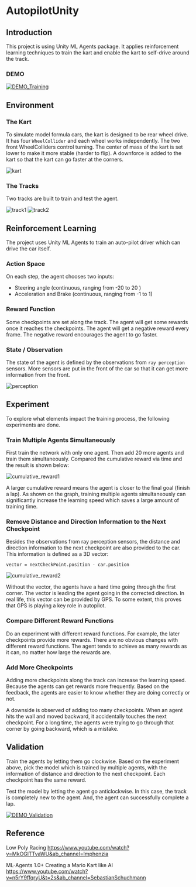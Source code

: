 # AutopilotUnity
## Introduction
This project is using Unity ML Agents package. It applies reinforcement learning techniques to train the kart and enable the kart to self-drive around the track.

### DEMO
[![DEMO_Training](https://github.com/RaytorHu/AutopilotUnity/blob/master/images/DEMO_Training.png)](https://youtu.be/QRNAbKOJYkk)

## Environment
### The Kart
To simulate model formula cars, the kart is designed to be rear wheel drive. It has four `WheelCollider` and each wheel works independently. The two front WheelColliders control turning. The center of mass of the kart is set lower to make it more stable (harder to flip). A downforce is added to the kart so that the kart can go faster at the corners.

![kart](https://github.com/RaytorHu/AutopilotUnity/blob/master/images/kart.png)

### The Tracks
Two tracks are built to train and test the agent.

![track1](https://github.com/RaytorHu/AutopilotUnity/blob/master/images/track1.png)
![track2](https://github.com/RaytorHu/AutopilotUnity/blob/master/images/track2.png)

## Reinforcement Learning
The project uses Unity ML Agents to train an auto-pilot driver which can drive the car itself. 

### Action Space
On each step, the agent chooses two inputs:
* Steering angle (continuous, ranging from -20 to 20 )
* Acceleration and Brake (continuous, ranging from -1 to 1)

### Reward Function
Some checkpoints are set along the track. The agent will get some rewards once it reaches the checkpoints. The agent will get a negative reward every frame. The negative reward encourages the agent to go faster.

### State / Observation
The state of the agent is defined by the observations from `ray perception` sensors. More sensors are put in the front of the car so that it can get more information from the front.

![perception](https://github.com/RaytorHu/AutopilotUnity/blob/master/images/perception.png)

## Experiment
To explore what elements impact the training process, the following experiments are done.

### Train Multiple Agents Simultaneously
First train the network with only one agent. Then add 20 more agents and train them simultaneously. Compared the cumulative reward via time and the result is shown below:

![cumulative_reward1](https://github.com/RaytorHu/AutopilotUnity/blob/master/images/cumulative_reward1.png)

A larger cumulative reward means the agent is closer to the final goal (finish a lap). As shown on the graph, training multiple agents simultaneously can significantly increase the learning speed which saves a large amount of training time.

### Remove Distance and Direction Information to the Next Checkpoint
Besides the observations from ray perception sensors, the distance and direction information to the next checkpoint are also provided to the car. This information is defined as a 3D vector:

`vector = nextCheckPoint.position - car.position`

![cumulative_reward2](https://github.com/RaytorHu/AutopilotUnity/blob/master/images/cumulative_reward2.png)

Without the vector, the agents have a hard time going through the first corner. The vector is leading the agent going in the corrected direction. In real life, this vector can be provided by GPS. To some extent, this proves that GPS is playing a key role in autopilot.

### Compare Different Reward Functions
Do an experiment with different reward functions. For example, the later checkpoints provide more rewards. There are no obvious changes with different reward functions. The agent tends to achieve as many rewards as it can, no matter how large the rewards are.

### Add More Checkpoints
Adding more checkpoints along the track can increase the learning speed. Because the agents can get rewards more frequently. Based on the feedback, the agents are easier to know whether they are doing correctly or not.

A downside is observed of adding too many checkpoints. When an agent hits the wall and moved backward, it accidentally touches the next checkpoint. For a long time, the agents were trying to go through that corner by going backward, which is a mistake.

## Validation
Train the agents by letting them go clockwise. Based on the experiment above, pick the model which is trained by multiple agents, with the information of distance and direction to the next checkpoint. Each checkpoint has the same reward. 

Test the model by letting the agent go anticlockwise. In this case, the track is completely new to the agent. And, the agent can successfully complete a lap.

[![DEMO_Validation](https://github.com/RaytorHu/AutopilotUnity/blob/master/images/DEMO_Validation.png)](https://youtu.be/dke58wgUoqI)

## Reference
Low Poly Racing
https://www.youtube.com/watch?v=MkOGlTTvaWU&ab_channel=Imphenzia

ML-Agents 1.0+ Creating a Mario Kart like AI
https://www.youtube.com/watch?v=n5rY9ffqryU&t=2s&ab_channel=SebastianSchuchmann